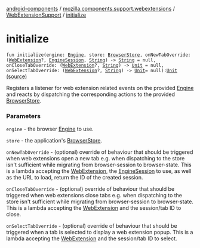 [android-components](../../index.md) / [mozilla.components.support.webextensions](../index.md) / [WebExtensionSupport](index.md) / [initialize](./initialize.md)

# initialize

`fun initialize(engine: `[`Engine`](../../mozilla.components.concept.engine/-engine/index.md)`, store: `[`BrowserStore`](../../mozilla.components.browser.state.store/-browser-store/index.md)`, onNewTabOverride: (`[`WebExtension`](../../mozilla.components.concept.engine.webextension/-web-extension/index.md)`?, `[`EngineSession`](../../mozilla.components.concept.engine/-engine-session/index.md)`, `[`String`](https://kotlinlang.org/api/latest/jvm/stdlib/kotlin/-string/index.html)`) -> `[`String`](https://kotlinlang.org/api/latest/jvm/stdlib/kotlin/-string/index.html)` = null, onCloseTabOverride: (`[`WebExtension`](../../mozilla.components.concept.engine.webextension/-web-extension/index.md)`?, `[`String`](https://kotlinlang.org/api/latest/jvm/stdlib/kotlin/-string/index.html)`) -> `[`Unit`](https://kotlinlang.org/api/latest/jvm/stdlib/kotlin/-unit/index.html)` = null, onSelectTabOverride: (`[`WebExtension`](../../mozilla.components.concept.engine.webextension/-web-extension/index.md)`?, `[`String`](https://kotlinlang.org/api/latest/jvm/stdlib/kotlin/-string/index.html)`) -> `[`Unit`](https://kotlinlang.org/api/latest/jvm/stdlib/kotlin/-unit/index.html)` = null): `[`Unit`](https://kotlinlang.org/api/latest/jvm/stdlib/kotlin/-unit/index.html) [(source)](https://github.com/mozilla-mobile/android-components/blob/master/components/support/webextensions/src/main/java/mozilla/components/support/webextensions/WebExtensionSupport.kt#L81)

Registers a listener for web extension related events on the provided
[Engine](../../mozilla.components.concept.engine/-engine/index.md) and reacts by dispatching the corresponding actions to the
provided [BrowserStore](../../mozilla.components.browser.state.store/-browser-store/index.md).

### Parameters

`engine` - the browser [Engine](../../mozilla.components.concept.engine/-engine/index.md) to use.

`store` - the application's [BrowserStore](../../mozilla.components.browser.state.store/-browser-store/index.md).

`onNewTabOverride` - (optional) override of behaviour that should
be triggered when web extensions open a new tab e.g. when dispatching
to the store isn't sufficient while migrating from browser-session
to browser-state. This is a lambda accepting the [WebExtension](../../mozilla.components.concept.engine.webextension/-web-extension/index.md), the
[EngineSession](../../mozilla.components.concept.engine/-engine-session/index.md) to use, as well as the URL to load, return the ID of
the created session.

`onCloseTabOverride` - (optional) override of behaviour that should
be triggered when web extensions close tabs e.g. when dispatching
to the store isn't sufficient while migrating from browser-session
to browser-state. This is a lambda accepting the [WebExtension](../../mozilla.components.concept.engine.webextension/-web-extension/index.md) and
the session/tab ID to close.

`onSelectTabOverride` - (optional) override of behaviour that should
be triggered when a tab is selected to display a web extension popup.
This is a lambda accepting the [WebExtension](../../mozilla.components.concept.engine.webextension/-web-extension/index.md) and the session/tab ID to
select.